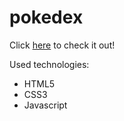 # pokedex
 
Click [here](https://fl4wn.github.io/pokedex/) to check it out!

Used technologies:
- HTML5
- CSS3
- Javascript